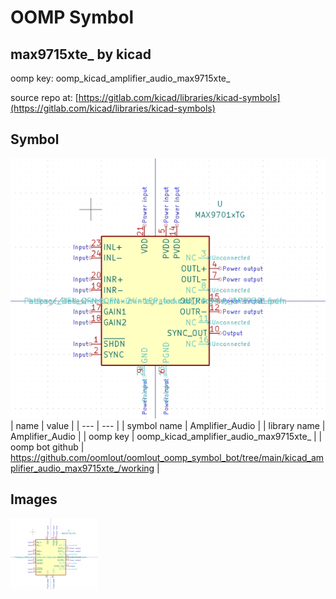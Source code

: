 # OOMP Symbol  
## max9715xte_  by kicad  
  
oomp key: oomp_kicad_amplifier_audio_max9715xte_  
  
source repo at: [https://gitlab.com/kicad/libraries/kicad-symbols](https://gitlab.com/kicad/libraries/kicad-symbols)  
## Symbol  
  
[![working.png](working_600.png)](working.png)  
| name | value | 
| --- | --- | 
| symbol name | Amplifier_Audio | 
| library name | Amplifier_Audio | 
| oomp key | oomp_kicad_amplifier_audio_max9715xte_ | 
| oomp bot github | https://github.com/oomlout/oomlout_oomp_symbol_bot/tree/main/kicad_amplifier_audio_max9715xte_/working | 
## Images  
  
[![working.png](working_140.png)](working.png)  
